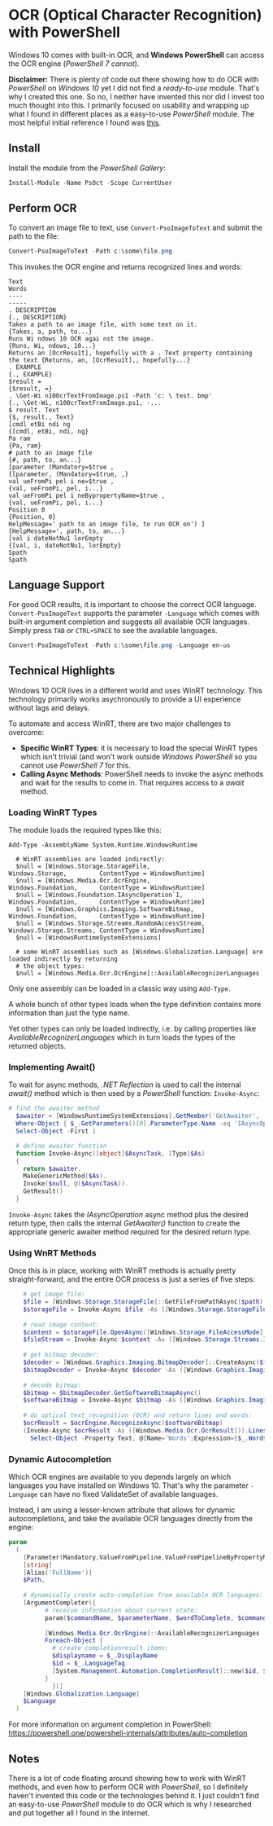 # OCR (Optical Character Recognition) with PowerShell

Windows 10 comes with built-in OCR, and **Windows PowerShell** can access the OCR engine (*PowerShell 7 cannot*).

**Disclaimer:** There is plenty of code out there showing how to do OCR with *PowerShell* on *Windows 10* yet I did not find a *ready-to-use* module. That's why I created this one. So no, I neither have invented this nor did I invest too much thought into this. I primarily focused on usability and wrapping up what I found in different places as a easy-to-use *PowerShell* module. The most helpful initial reference I found was [this](https://github.com/HumanEquivalentUnit/PowerShell-Misc/blob/master/Get-Win10OcrTextFromImage.ps1).

## Install

Install the module from the *PowerShell Gallery*:

```powershell
Install-Module -Name PsOct -Scope CurrentUser
```

## Perform OCR

To convert an image file to text, use `Convert-PsoImageToText` and submit the path to the file:

```powershell
Convert-PsoImageToText -Path c:\some\file.png
```

This invokes the OCR engine and returns recognized lines and words:

```
Text                                                                         Words
----                                                                         -----
. DESCRIPTION                                                                {., DESCRIPTION}
Takes a path to an image file, with some text on it.                         {Takes, a, path, to...}
Runs Wi ndows 10 OCR agai nst the image.                                     {Runs, Wi, ndows, 10...}
Returns an [OcrResu1t], hopefully with a . Text property containing the text {Returns, an, [OcrResu1t],, hopefully...}
. EXAMPLE                                                                    {., EXAMPLE}
$result =                                                                    {$result, =}
. \Get-Wi n100crTextFromImage.ps1 -Path 'c: \ test. bmp'                     {., \Get-Wi, n100crTextFromImage.ps1, -...
$ result. Text                                                               {$, result., Text}
[cmdl etBi ndi ng                                                            {[cmdl, etBi, ndi, ng}
Pa ram                                                                       {Pa, ram}
# path to an image file                                                      {#, path, to, an...}
[parameter (Mandatory=$true ,                                                {[parameter, (Mandatory=$true, ,}
val ueFromPi pel i ne=$true ,                                                {val, ueFromPi, pel, i...}
val ueFromPi pel i neBypropertyName=$true ,                                  {val, ueFromPi, pel, i...}
Position 0                                                                   {Position, 0}
HelpMessage=' path to an image file, to run OCR on') ]                       {HelpMessage=', path, to, an...}
[val i dateNotNu1 lorEmpty                                                   {[val, i, dateNotNu1, lorEmpty}
Spath                                                                        Spath
```

## Language Support

For good OCR results, it is important to choose the correct OCR language. `Convert-PsoImageText` supports the parameter `-Language` which comes with built-in argument completion and suggests all available OCR languages. Simply press `TAB` or `CTRL+SPACE` to see the available languages.

```powershell
Convert-PsoImageToText -Path c:\some\file.png -Language en-us
```


## Technical Highlights

Windows 10 OCR lives in a different world and uses WinRT technology. This technology primarily works asychronously to provide a UI experience without lags and delays.

To automate and access WinRT, there are two major challenges to overcome:

- **Specific WinRT Types**: it is necessary to load the special WinRT types which isn't trivial (and won't work outside *Windows PowerShell* so you cannot use *PowerShell 7* for this.
- **Calling Async Methods**: PowerShell needs to invoke the async methods and wait for the results to come in. That requires access to a *await* method.

### Loading WinRT Types

The module loads the required types like this:

```
Add-Type -AssemblyName System.Runtime.WindowsRuntime
    
  # WinRT assemblies are loaded indirectly:
  $null = [Windows.Storage.StorageFile,                Windows.Storage,         ContentType = WindowsRuntime]
  $null = [Windows.Media.Ocr.OcrEngine,                Windows.Foundation,      ContentType = WindowsRuntime]
  $null = [Windows.Foundation.IAsyncOperation`1,       Windows.Foundation,      ContentType = WindowsRuntime]
  $null = [Windows.Graphics.Imaging.SoftwareBitmap,    Windows.Foundation,      ContentType = WindowsRuntime]
  $null = [Windows.Storage.Streams.RandomAccessStream, Windows.Storage.Streams, ContentType = WindowsRuntime]
  $null = [WindowsRuntimeSystemExtensions]
    
  # some WinRT assemblies such as [Windows.Globalization.Language] are loaded indirectly by returning
  # the object types:
  $null = [Windows.Media.Ocr.OcrEngine]::AvailableRecognizerLanguages
```

Only one assembly can be loaded in a classic way using `Add-Type`.

A whole bunch of other types loads when the type definition contains more information than just the type name.

Yet other types can only be loaded indirectly, i.e. by calling properties like *AvailableRecognizerLanguages*  which in turn loads the types of the returned objects.

### Implementing Await()

To wait for async methods, *.NET Reflection* is used to call the internal *await()* method which is then used by a *PowerShell* function: `Invoke-Async`:

```powershell
# find the awaiter method
  $awaiter = [WindowsRuntimeSystemExtensions].GetMember('GetAwaiter', 'Method',  'Public,Static') |
  Where-Object { $_.GetParameters()[0].ParameterType.Name -eq 'IAsyncOperation`1' } |
  Select-Object -First 1

  # define awaiter function
  function Invoke-Async([object]$AsyncTask, [Type]$As)
  {
    return $awaiter.
    MakeGenericMethod($As).
    Invoke($null, @($AsyncTask)).
    GetResult()
  }
```

`Invoke-Async` takes the *IAsyncOperation* async method plus the desired return type, then calls the internal *GetAwaiter()* function to create the appropriate generic awaiter method required for the desired return type.

### Using WnRT Methods

Once this is in place, working with WinRT methods is actually pretty straight-forward, and the entire OCR process is just a series of five steps:

```powershell
    # get image file:
    $file = [Windows.Storage.StorageFile]::GetFileFromPathAsync($path)
    $storageFile = Invoke-Async $file -As ([Windows.Storage.StorageFile])
  
    # read image content:
    $content = $storageFile.OpenAsync([Windows.Storage.FileAccessMode]::Read)
    $fileStream = Invoke-Async $content -As ([Windows.Storage.Streams.IRandomAccessStream])
  
    # get bitmap decoder:
    $decoder = [Windows.Graphics.Imaging.BitmapDecoder]::CreateAsync($fileStream)
    $bitmapDecoder = Invoke-Async $decoder -As ([Windows.Graphics.Imaging.BitmapDecoder])
  
    # decode bitmap:
    $bitmap = $bitmapDecoder.GetSoftwareBitmapAsync()
    $softwareBitmap = Invoke-Async $bitmap -As ([Windows.Graphics.Imaging.SoftwareBitmap])
  
    # do optical text recognition (OCR) and return lines and words:
    $ocrResult = $ocrEngine.RecognizeAsync($softwareBitmap)
    (Invoke-Async $ocrResult -As ([Windows.Media.Ocr.OcrResult])).Lines | 
      Select-Object -Property Text, @{Name='Words';Expression={$_.Words.Text}}
```

### Dynamic Autocompletion

Which OCR engines are available to you depends largely on which languages you have installed on Windows 10. That's why the parameter `-Language` can have no fixed ValidateSet of available languages.

Instead, I am using a lesser-known attribute that allows for dynamic autocompletions, and take the available OCR languages directly from the engine:

```powershell
param
  (
    [Parameter(Mandatory,ValueFromPipeline,ValueFromPipelineByPropertyName)]
    [string]
    [Alias('FullName')]
    $Path,
    
    # dynamically create auto-completion from available OCR languages:
    [ArgumentCompleter({
          # receive information about current state:
          param($commandName, $parameterName, $wordToComplete, $commandAst, $fakeBoundParameters)
    
          [Windows.Media.Ocr.OcrEngine]::AvailableRecognizerLanguages |
          Foreach-Object { 
            # create completionresult items:
            $displayname = $_.DisplayName
            $id = $_.LanguageTag
            [System.Management.Automation.CompletionResult]::new($id, $displayname, "ParameterValue", "$displayName`r`n$id")
          }
            })]
    [Windows.Globalization.Language]
    $Language
  )
```

For more information on argument completion in PowerShell: https://powershell.one/powershell-internals/attributes/auto-completion
## Notes

There is a lot of code floating around showing how to work with WinRT methods, and even how to perform OCR with *PowerShell*, so I definitely haven't invented this code or the technologies behind it. I just couldn't find an easy-to-use *PowerShell* module to do OCR which is why I researched and put together all I found in the Internet.
